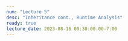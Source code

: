 ```yaml
---
num: "Lecture 5"
desc: "Inheritance cont., Runtime Analysis"
ready: true
lecture_date: 2023-08-16 09:30:00.00-7:00
---
```

